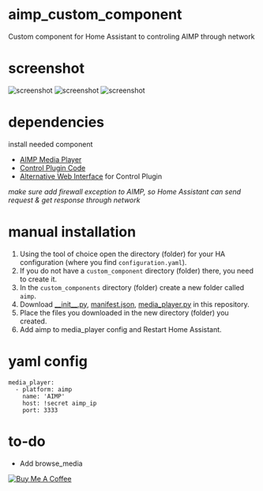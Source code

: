 # aimp_custom_component
Custom component for Home Assistant to controling AIMP through network

# screenshot
![screenshot](https://github.com/xilense/aimp_custom_component/raw/master/res/Screenshot01.png)
![screenshot](https://github.com/xilense/aimp_custom_component/raw/master/res/Screenshot02.png)
![screenshot](https://github.com/xilense/aimp_custom_component/raw/master/res/Screenshot03.png)

# dependencies
install needed component
* [AIMP Media Player](http://www.aimp.ru/)
* [Control Plugin Code](https://github.com/a0ivanov/aimp-control-plugin)
* [Alternative Web Interface](https://github.com/gilleswaeber/aimp-web) for Control Plugin

_make sure add firewall exception to AIMP, so Home Assistant can send request & get response through network_

# manual installation
1. Using the tool of choice open the directory (folder) for your HA configuration (where you find `configuration.yaml`).
2. If you do not have a `custom_component` directory (folder) there, you need to create it.
3. In the `custom_components` directory (folder) create a new folder called `aimp`.
4. Download [\_\_init__.py](https://github.com/xilense/aimp_custom_component/blob/master/__init__.py), [manifest.json](https://github.com/xilense/aimp_custom_component/blob/master/manifest.json), [media_player.py](https://github.com/xilense/aimp_custom_component/blob/master/media_player.py) in this repository.
5. Place the files you downloaded in the new directory (folder) you created.
6. Add aimp to media_player config and Restart Home Assistant.

# yaml config 
```
media_player:
  - platform: aimp
    name: 'AIMP'
    host: !secret aimp_ip
    port: 3333
```

# to-do
* Add browse_media


<a href="https://www.buymeacoffee.com/xilense" target="_blank"><img src="https://www.buymeacoffee.com/assets/img/custom_images/white_img.png" alt="Buy Me A Coffee" style="height: auto !important;width: auto !important;" ></a>